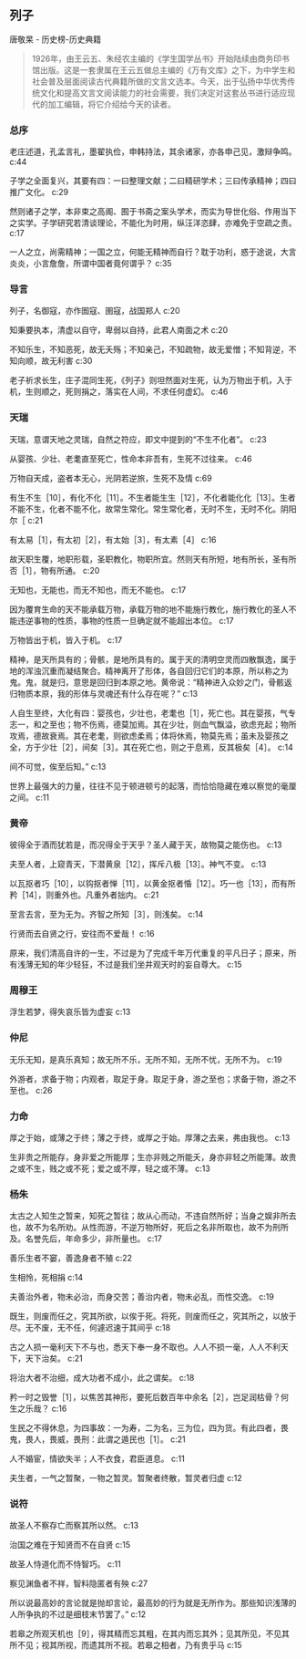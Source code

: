 ## 列子

唐敬杲  -  历史榜-历史典籍

> 1926年，由王云五、朱经农主编的《学生国学丛书》开始陆续由商务印书馆出版。这是一套隶属在王云五做总主编的《万有文库》之下，为中学生和社会普及层面阅读古代典籍所做的文言文选本。今天，出于弘扬中华优秀传统文化和提高文言文阅读能力的社会需要，我们决定对这套丛书进行适应现代的加工编辑，将它介绍给今天的读者。

### 总序

老庄述道，孔孟言礼，墨翟执俭，申韩持法，其余诸家，亦各申己见，激辩争鸣。 c:44

子学之全面复兴，其要有四：一曰整理文献；二曰精研学术；三曰传承精神；四曰推广文化。 c:29

然则诸子之学，本非束之高阁、囿于书斋之案头学术，而实为导世化俗、作用当下之实学。子学研究若清谈理论，不能化为时用，纵汪洋恣肆，亦难免于空疏之责。 c:17

一人之立，尚需精神；一国之立，何能无精神而自行？耽于功利，惑于途说，大言炎炎，小言詹詹，所谓中国者竟何谓乎？ c:35

### 导言

列子，名御寇，亦作圄寇、圉寇，战国郑人 c:20

知秉要执本，清虚以自守，卑弱以自持，此君人南面之术 c:20

不知乐生，不知恶死，故无夭殇；不知亲己，不知疏物，故无爱憎；不知背逆，不知向顺，故无利害 c:30

老子祈求长生，庄子混同生死，《列子》则坦然面对生死，认为万物出于机，入于机，生则顺之，死则捐之，落实在人间，不求任何虚幻。 c:46

### 天瑞

天瑞，意谓天地之灵瑞，自然之符应，即文中提到的“不生不化者”。 c:23

从婴孩、少壮、老耄直至死亡，性命本非吾有，生死不过往来。 c:46

万物自天成，盗者本无心，光阴若逆旅，生死不及情 c:69

有生不生［10］，有化不化［11］。不生者能生生［12］，不化者能化化［13］。生者不能不生，化者不能不化，故常生常化。常生常化者，无时不生，无时不化。阴阳尔［ c:21

有太易［1］，有太初［2］，有太始［3］，有太素［4］ c:16

故天职生覆，地职形载，圣职教化，物职所宜。然则天有所短，地有所长，圣有所否［1］，物有所通。 c:20

无知也，无能也，而无不知也，而无不能也。 c:17

因为覆育生命的天不能承载万物，承载万物的地不能施行教化，施行教化的圣人不能违逆事物的性质，事物的性质一旦确定就不能超出本位。 c:17

万物皆出于机，皆入于机。 c:17

精神，是天所具有的；骨骸，是地所具有的。属于天的清明空灵而四散飘逸，属于地的浑浊沉重而凝结聚合。精神离开了形体，各自回归它们的本原，所以称之为鬼。鬼，就是归，意思是回归到本原之地。黄帝说：“精神进入众妙之门，骨骸返归物质本原，我的形体与灵魂还有什么存在呢？” c:13

人自生至终，大化有四：婴孩也，少壮也，老耄也［1］，死亡也。其在婴孩，气专志一，和之至也；物不伤焉，德莫加焉。其在少壮，则血气飘溢，欲虑充起；物所攻焉，德故衰焉。其在老耄，则欲虑柔焉；体将休焉，物莫先焉；虽未及婴孩之全，方于少壮［2］，间矣［3］。其在死亡也，则之于息焉，反其极矣［4］。 c:14

间不可觉，俟至后知。” c:13

世界上最强大的力量，往往不见于顿进顿亏的起落，而恰恰隐藏在难以察觉的毫厘之间。 c:11

### 黄帝

彼得全于酒而犹若是，而况得全于天乎？圣人藏于天，故物莫之能伤也。 c:13

夫至人者，上窥青天，下潜黄泉［12］，挥斥八极［13］。神气不变。 c:13

以瓦抠者巧［10］，以钩抠者惮［11］，以黄金抠者惛［12］。巧一也［13］，而有所矜［14］，则重外也。凡重外者拙内。 c:21

至言去言，至为无为。齐智之所知［3］，则浅矣。 c:14

行贤而去自贤之行，安往而不爱哉！ c:16

原来，我们清高自许的一生，不过是为了完成千年万代重复的平凡日子；原来，所有浅薄无知的年少轻狂，不过是我们坐井观天时的妄自尊大。 c:15

### 周穆王

浮生若梦，得失哀乐皆为虚妄 c:13

### 仲尼

无乐无知，是真乐真知；故无所不乐，无所不知，无所不忧，无所不为。 c:19

外游者，求备于物；内观者，取足于身。取足于身，游之至也；求备于物，游之不至也。 c:26

### 力命

厚之于始，或薄之于终；薄之于终，或厚之于始。厚薄之去来，弗由我也。 c:13

生非贵之所能存，身非爱之所能厚；生亦非贱之所能夭，身亦非轻之所能薄。故贵之或不生，贱之或不死；爱之或不厚，轻之或不薄。 c:13

### 杨朱

太古之人知生之暂来，知死之暂往；故从心而动，不违自然所好；当身之娱非所去也，故不为名所劝。从性而游，不逆万物所好，死后之名非所取也，故不为刑所及。名誉先后，年命多少，非所量也。 c:17

善乐生者不窭，善逸身者不殖 c:22

生相怜，死相捐 c:14

夫善治外者，物未必治，而身交苦；善治内者，物未必乱，而性交逸。 c:19

既生，则废而任之，究其所欲，以俟于死。将死，则废而任之，究其所之，以放于尽。无不废，无不任，何遽迟速于其间乎 c:18

古之人损一毫利天下不与也，悉天下奉一身不取也。人人不损一毫，人人不利天下，天下治矣。 c:21

将治大者不治细，成大功者不成小，此之谓矣。 c:18

矜一时之毁誉［1］，以焦苦其神形，要死后数百年中余名［2］，岂足润枯骨？何生之乐哉？ c:16

生民之不得休息，为四事故：一为寿，二为名，三为位，四为货。有此四者，畏鬼，畏人，畏威，畏刑：此谓之遁民也［1］。 c:21

人不婚宦，情欲失半；人不衣食，君臣道息。 c:11

夫生者，一气之暂聚，一物之暂灵。暂聚者终散，暂灵者归虚 c:12

### 说符

故圣人不察存亡而察其所以然。 c:13

治国之难在于知贤而不在自贤 c:15

故圣人恃道化而不恃智巧。 c:11

察见渊鱼者不祥，智料隐匿者有殃 c:27

所以说最高妙的言论就是抛却言论，最高妙的行为就是无所作为。那些知识浅薄的人所争执的不过是细枝末节罢了。” c:12

若皋之所观天机也［9］，得其精而忘其粗，在其内而忘其外；见其所见，不见其所不见；视其所视，而遗其所不视。若皋之相者，乃有贵乎马 c:15
